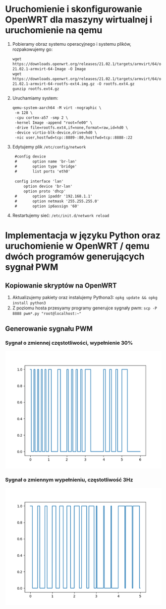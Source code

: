 # Uruchomienie i skonfigurowanie OpenWRT dla maszyny wirtualnej i uruchomienie na qemu

1. Pobieramy obraz systemu operacyjnego i systemu plików, rozpakowujemy go:
   ```
   wget https://downloads.openwrt.org/releases/21.02.1/targets/armvirt/64/openwrt-21.02.1-armvirt-64-Image -O Image
   wget https://downloads.openwrt.org/releases/21.02.1/targets/armvirt/64/openwrt-21.02.1-armvirt-64-rootfs-ext4.img.gz -O rootfs.ext4.gz
   gunzip rootfs.ext4.gz
   ```
2. Uruchamiamy system:
   ```
   qemu-system-aarch64 -M virt -nographic \
	-m 128 \
	-cpu cortex-a57 -smp 2 \
	-kernel Image -append "root=fe00" \
	-drive file=rootfs.ext4,if=none,format=raw,id=hd0 \
	-device virtio-blk-device,drive=hd0 \
	-nic user,hostfwd=tcp::8889-:80,hostfwd=tcp::8888-:22
   ```
3. Edytujemy plik `/etc/config/network`
   ```
    #config device
    #       option name 'br-lan'
    #       option type 'bridge'
    #       list ports 'eth0'

    config interface 'lan'
        option device 'br-lan'
        option proto 'dhcp'
    #       option ipaddr '192.168.1.1'
    #       option netmask '255.255.255.0'
    #       option ip6assign '60'
   ```
4. Restartujemy sieć: `/etc/init.d/network reload`

# Implementacja w języku Python oraz uruchomienie w OpenWRT / qemu dwóch programów generujących sygnał PWM

## Kopiowanie skryptów na OpenWRT
1. Aktualizujemy pakiety oraz instalujemy Pythona3:
   `opkg update && opkg install python3`
2. Z poziomu hosta przesyamy programy generujce sygnały pwm:
   `scp -P 8888 pwm*.py "root@localhost:~"`

## Generowanie sygnału PWM

### Sygnał o zmiennej częstotliwości, wypełnienie 30%
![](img/variable_frequency.png)

### Sygnał o zmiennym wypełnieniu, częstotliwość 3Hz
![](img/variable_filling.png)
